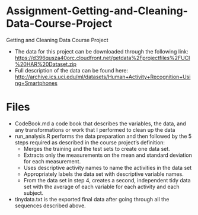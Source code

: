 # Assignment-Getting-and-Cleaning-Data-Course-Project
Getting and Cleaning Data Course Project

- The data for this project can be downloaded through the following link: https://d396qusza40orc.cloudfront.net/getdata%2Fprojectfiles%2FUCI%20HAR%20Dataset.zip
- Full description of the data can be found here: http://archive.ics.uci.edu/ml/datasets/Human+Activity+Recognition+Using+Smartphones

# Files
* CodeBook.md a code book that describes the variables, the data, and any transformations or work that I performed to clean up the data
* run_analysis.R performs the data preparation and then followed by the 5 steps required as described in the course project’s definition:
  - Merges the training and the test sets to create one data set.
  - Extracts only the measurements on the mean and standard deviation for each measurement.
  - Uses descriptive activity names to name the activities in the data set
  - Appropriately labels the data set with descriptive variable names.
  - From the data set in step 4, creates a second, independent tidy data set with the average of each variable for each activity and each subject.
* tinydata.txt is the exported final data after going through all the sequences described above.
